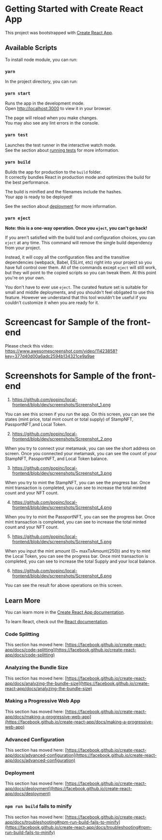 # Getting Started with Create React App

This project was bootstrapped with [Create React App](https://github.com/facebook/create-react-app).

## Available Scripts

To install node module, you can run:
### `yarn `

In the project directory, you can run:
### `yarn start`

Runs the app in the development mode.\
Open [http://localhost:3000](http://localhost:3000) to view it in your browser.

The page will reload when you make changes.\
You may also see any lint errors in the console.

### `yarn test`

Launches the test runner in the interactive watch mode.\
See the section about [running tests](https://facebook.github.io/create-react-app/docs/running-tests) for more information.

### `yarn build`

Builds the app for production to the `build` folder.\
It correctly bundles React in production mode and optimizes the build for the best performance.

The build is minified and the filenames include the hashes.\
Your app is ready to be deployed!

See the section about [deployment](https://facebook.github.io/create-react-app/docs/deployment) for more information.

### `yarn eject`

**Note: this is a one-way operation. Once you `eject`, you can't go back!**

If you aren't satisfied with the build tool and configuration choices, you can `eject` at any time. This command will remove the single build dependency from your project.

Instead, it will copy all the configuration files and the transitive dependencies (webpack, Babel, ESLint, etc) right into your project so you have full control over them. All of the commands except `eject` will still work, but they will point to the copied scripts so you can tweak them. At this point you're on your own.

You don't have to ever use `eject`. The curated feature set is suitable for small and middle deployments, and you shouldn't feel obligated to use this feature. However we understand that this tool wouldn't be useful if you couldn't customize it when you are ready for it.

# Screencast for Sample of the front-end

Please check this video:
https://www.awesomescreenshot.com/video/11423858?key=377d40d00a6adc2594b134321ce9a9ae

# Screenshots for Sample of the front-end
1. https://github.com/popinc/local-frontend/blob/dev/screenshots/Screenshot_1.png

You can see this screen if you run the app.
On this screen, you can see the states (mint price, total mint count or total supply) of StampNFT, PassportNFT,and Local Token.

2. https://github.com/popinc/local-frontend/blob/dev/screenshots/Screenshot_2.png

When you try to connect your metamask, you can see the short address on screen.
Once you connected your metamask, you can see the count of your StampNFT, PassportNFT, and Local Token balance.

3. https://github.com/popinc/local-frontend/blob/dev/screenshots/Screenshot_3.png

When you try to mint the StampNFT, you can see the progress bar.
Once mint transaction is completed, you can see to increase the total minted count and your NFT count.

4. https://github.com/popinc/local-frontend/blob/dev/screenshots/Screenshot_4.png

When you try to mint the PassportNFT, you can see the progress bar.
Once mint transaction is completed, you can see to increase the total minted count and your NFT count.

5. https://github.com/popinc/local-frontend/blob/dev/screenshots/Screenshot_5.png

When you input the mint amount (0~ maxTxAmount(250)) and try to mint the Local Token, you can see the progress bar.
Once mint transaction is completed, you can see to increase the total Supply and your local balance.

6. https://github.com/popinc/local-frontend/blob/dev/screenshots/Screenshot_6.png

You can see the result for above operations on this screen.




## Learn More

You can learn more in the [Create React App documentation](https://facebook.github.io/create-react-app/docs/getting-started).

To learn React, check out the [React documentation](https://reactjs.org/).

### Code Splitting

This section has moved here: [https://facebook.github.io/create-react-app/docs/code-splitting](https://facebook.github.io/create-react-app/docs/code-splitting)

### Analyzing the Bundle Size

This section has moved here: [https://facebook.github.io/create-react-app/docs/analyzing-the-bundle-size](https://facebook.github.io/create-react-app/docs/analyzing-the-bundle-size)

### Making a Progressive Web App

This section has moved here: [https://facebook.github.io/create-react-app/docs/making-a-progressive-web-app](https://facebook.github.io/create-react-app/docs/making-a-progressive-web-app)

### Advanced Configuration

This section has moved here: [https://facebook.github.io/create-react-app/docs/advanced-configuration](https://facebook.github.io/create-react-app/docs/advanced-configuration)

### Deployment

This section has moved here: [https://facebook.github.io/create-react-app/docs/deployment](https://facebook.github.io/create-react-app/docs/deployment)

### `npm run build` fails to minify

This section has moved here: [https://facebook.github.io/create-react-app/docs/troubleshooting#npm-run-build-fails-to-minify](https://facebook.github.io/create-react-app/docs/troubleshooting#npm-run-build-fails-to-minify)
